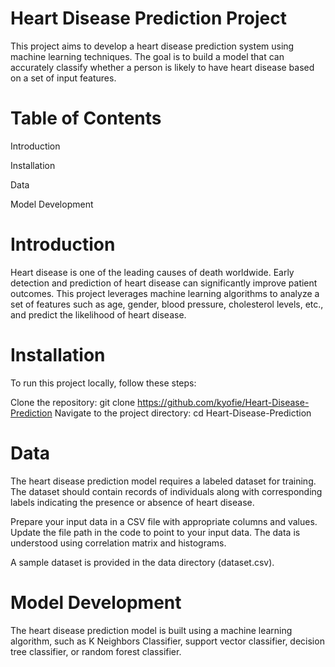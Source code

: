 # Heart Disease Prediction Project

This project aims to develop a heart disease prediction system using machine learning techniques. The goal is to build a model that can accurately classify whether a person is likely to have heart disease based on a set of input features.

# Table of Contents

Introduction

Installation

Data

Model Development

# Introduction

Heart disease is one of the leading causes of death worldwide. Early detection and prediction of heart disease can significantly improve patient outcomes. This project leverages machine learning algorithms to analyze a set of features such as age, gender, blood pressure, cholesterol levels, etc., and predict the likelihood of heart disease.

# Installation

To run this project locally, follow these steps:

Clone the repository: git clone https://github.com/kyofie/Heart-Disease-Prediction
Navigate to the project directory: cd Heart-Disease-Prediction

# Data

The heart disease prediction model requires a labeled dataset for training. The dataset should contain records of individuals along with corresponding labels indicating the presence or absence of heart disease.

Prepare your input data in a CSV file with appropriate columns and values.
Update the file path in the code to point to your input data.
The data is understood using correlation matrix and histograms.

A sample dataset is provided in the data directory (dataset.csv). 

# Model Development

The heart disease prediction model is built using a machine learning algorithm, such as K Neighbors Classifier, support vector classifier, decision tree classifier, or random forest classifier.

